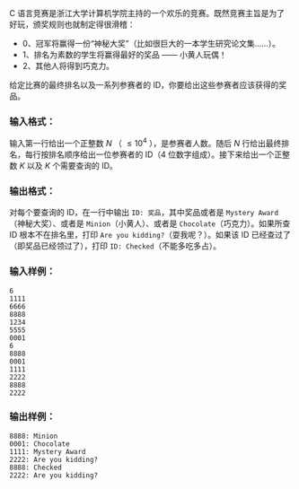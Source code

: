 <!-- Title
C语言竞赛 (20)
-->
C 语言竞赛是浙江大学计算机学院主持的一个欢乐的竞赛。既然竞赛主旨是为了好玩，颁奖规则也就制定得很滑稽：

  * 0、冠军将赢得一份“神秘大奖”（比如很巨大的一本学生研究论文集……）。
  * 1、排名为素数的学生将赢得最好的奖品 —— 小黄人玩偶！
  * 2、其他人将得到巧克力。

给定比赛的最终排名以及一系列参赛者的 ID，你要给出这些参赛者应该获得的奖品。

### 输入格式：

输入第一行给出一个正整数 $N$ （ $\le 10^4$ ），是参赛者人数。随后 $N$ 行给出最终排名，每行按排名顺序给出一位参赛者的 ID（4
位数字组成）。接下来给出一个正整数 $K$ 以及 $K$ 个需要查询的 ID。

### 输出格式：

对每个要查询的 ID，在一行中输出 `ID: 奖品`，其中奖品或者是 `Mystery Award`（神秘大奖）、或者是 `Minion`（小黄人）、或者是
`Chocolate`（巧克力）。如果所查 ID 根本不在排名里，打印 `Are you kidding?`（耍我呢？）。如果该 ID
已经查过了（即奖品已经领过了），打印 `ID: Checked`（不能多吃多占）。

### 输入样例：

    
    
    6
    1111
    6666
    8888
    1234
    5555
    0001
    6
    8888
    0001
    1111
    2222
    8888
    2222
    

### 输出样例：

    
    
    8888: Minion
    0001: Chocolate
    1111: Mystery Award
    2222: Are you kidding?
    8888: Checked
    2222: Are you kidding?
    

